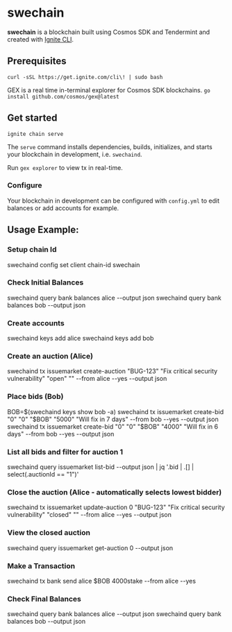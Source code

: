 # swechain
**swechain** is a blockchain built using Cosmos SDK and Tendermint and created with [Ignite CLI](https://ignite.com/cli).

## Prerequisites
`curl -sSL https://get.ignite.com/cli\! | sudo bash`


GEX is a real time in-terminal explorer for Cosmos SDK blockchains. 
`go install github.com/cosmos/gex@latest` 


## Get started

```
ignite chain serve
```

The `serve` command installs dependencies, builds, initializes, and starts your blockchain in development, i.e. `swechaind`.

Run  `gex explorer` to view tx in real-time.


### Configure

Your blockchain in development can be configured with `config.yml` to edit balances or add accounts for example. 


## Usage Example:
### Setup chain Id
swechaind config set client chain-id swechain

### Check Initial Balances
swechaind query bank balances alice --output json
swechaind query bank balances bob --output json

### Create accounts
swechaind keys add alice
swechaind keys add bob

### Create an auction (Alice)
swechaind tx issuemarket create-auction "BUG-123" "Fix critical security vulnerability" "open" "" --from alice --yes --output json

### Place bids (Bob)
BOB=$(swechaind keys show bob -a)
swechaind tx issuemarket create-bid  "0" "0" "$BOB" "5000" "Will fix in 7 days" --from bob --yes --output json
swechaind tx issuemarket create-bid  "0" "0" "$BOB" "4000" "Will fix in 6 days" --from bob --yes --output json

### List all bids and filter for auction 1
swechaind query issuemarket list-bid --output json | jq '.bid | .[] | select(.auctionId == "1")'

### Close the auction (Alice - automatically selects lowest bidder)
swechaind tx issuemarket update-auction 0 "BUG-123" "Fix critical security vulnerability" "closed" "" --from alice --yes --output json

### View the closed auction
swechaind query issuemarket get-auction 0 --output json


### Make a Transaction 
swechaind tx bank send alice $BOB 4000stake --from alice --yes

### Check Final Balances 
swechaind query bank balances alice --output json
swechaind query bank balances bob --output json
